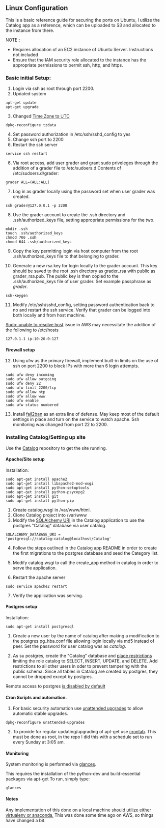 ## Linux Configuration

This is a basic reference guide for securing the ports on Ubuntu, I utilize
the Catalog app as a reference, which can be uploaded to S3 and allocated to the instance from there.

NOTE :
- Requires allocation of an EC2 instance of Ubuntu Server. Instructions not included
- Ensure that the IAM security role allocated to the instance has the appropriate permissions to permit ssh, http, and https.

### Basic initial Setup: 

1. Login via ssh as root through port 2200.
2. Updated system
```
apt-get update
apt-get upgrade
```
3. Changed [Time Zone to UTC][2]
```
dpkg-reconfigure tzdata
```
4. Set password authorization in /etc/ssh/sshd_config to yes
5. Change ssh port to 2200
6. Restart the ssh server
```
service ssh restart
```

6. Via root access, add user grader and grant sudo priveleges
through the addition of a grader file to /etc/sudoers.d
Contents of /etc/sudoers.d/grader:
```
grader ALL=(ALL:ALL)
```
7. Log in as grader locally using the password set when user grader 
was created.
```
ssh grader@127.0.0.1 -p 2200
```

8. Use the grader account to create the .ssh directory
and .ssh/authorized_keys file, setting appropriate permissions
for the two.
```
mkdir .ssh
touch .ssh/authorized_keys
chmod 700 .ssh
chmod 644 .ssh/authorized_keys
```

9. Copy the key permitting login via host computer from the root
.ssh/authorized_keys file to that belonging to grader.

10. Generate a new rsa key for login locally to the grader 
account. This key should be saved to the root .ssh directory as grader_rsa with public as 
grader_rsa.pub. The public key is then copied to the 
.ssh/authorized_keys file of user grader. Set example passphrase as 
*grader*.
```
ssh-keygen
```

11. Modify /etc/ssh/sshd_config, setting password authentication back 
to no and restart the ssh service. Verify that grader can be 
logged into both locally and from host machine.

[Sudo: unable to resolve host][1] issue in AWS may necessitate the 
addition of the following to /etc/hosts 
```
127.0.1.1 ip-10-20-0-127
```

#### Firewall setup

12. Using ufw as the primary firewall, implement built-in limits on the 
use of ssh on port 2200 to block IPs with more than 6 login 
attempts.
```
sudo ufw deny incoming
sudo ufw allow outgoing
sudo ufw deny 22
sudo ufw limit 2200/tcp
sudo ufw allow ntp
sudo ufw allow www
sudo ufw enable
sudo ufw status numbered
```

13. Install [fail2ban][8] as an extra line of defense. May keep most of 
the default settings in place and turn on the service to watch 
apache. Ssh monitoring was changed from port 22 to 2200.

### Installing Catalog/Setting up site
Use the [Catalog](https://github.com/whiskeyromeo/Catalog) repository to get the site running. 

#### Apache/Site setup
Installation:
```
sudo apt-get install apache2
sudo apt-get install libapache2-mod-wsgi
sudo apt-get install python-setuptools
sudo apt-get install python-psycopg2
sudo apt-get install git
sudo apt-get install python-pip
```
1. Create catalog.wsgi in /var/www/html. 
2. Clone Catalog project into /var/www
3. Modify the [SQLAlchemy URI][9] in the Catalog application to use the  
postgres "Catalog" database via user catalog.
```
SQLALCHEMY_DATABASE_URI = 'postgresql://catalog:catalog@localhost/Catalog'
```

4. Follow the steps outlined in the Catalog app README in order to 
create the first migrations to the postgres database and seed the 
Category list.

5. Modify catalog.wsgi to call the create_app method in catalog
in order to serve the application.

6. Restart the apache server
```
sudo service apache2 restart
```
7. Verify the application was serving.

#### Postgres setup
Installation:
```
sudo apt-get install postgresql
```
1. Create a new user by the name of catalog after making a 
modification to the postgres pg_hba.conf file allowing login locally
via md5 instead of peer. Set the 
password for user catalog was as *catalog*. 

2. As su postgres, create the "Catalog" database and [place restrictions][3]
limiting the role catalog to SELECT, INSERT, UPDATE, and DELETE.
Add restrictions to all other users in oder to prevent 
tampering with the public schema. Since all tables in Catalog are 
created by postgres, they cannot be dropped except by postgres.


Remote access to postgres [is disabled by default][4]


#### Cron Scripts and automation.

1. For basic security automation use [unattended upgrades][5] to
allow automatic stable upgrades.
```
dpkg-reconfigure unattended-upgrades
```

2. To provide for regular updating/upgrading of apt-get use
[crontab][6]. This must be done as root, in the repo I did this with a schedule set to run 
every Sunday at 3:05 am.

#### Monitoring

System monitoring is performed via [glances][7].

This requires the installation of the python-dev and build-essential
packages via apt-get
To run, simply type:
```
glances
```

#### Notes

Any implementation of this done on a local machine [should utilize either virtualenv or anaconda.][10]
This was done some time ago on AWS, so things have changed a bit. 


[1]: https://forums.aws.amazon.com/thread.jspa?messageID=699718
[2]: https://hlp.ubuntu.com/community/UbuntuTime
[3]: http://dba.stackexchange.com/questions/33943/granting-access-to-all-tables-for-a-user
[4]: https://www.digitalocean.com/community/tutorials/how-to-secure-postgresql-on-an-ubuntu-vps
[5]: https://help.ubuntu.com/community/AutomaticSecurityUpdates
[6]: https://help.ubuntu.com/community/CronHowto
[7]: http://askubuntu.com/questions/293426/system-monitoring-tools-for-ubuntu
[8]: https://www.digitalocean.com/community/tutorials/how-to-protect-ssh-with-fail2ban-on-ubuntu-14-04
[9]: http://killtheyak.com/use-postgresql-with-django-flask/
[10]: https://pythontips.com/2013/07/30/what-is-virtualenv/
